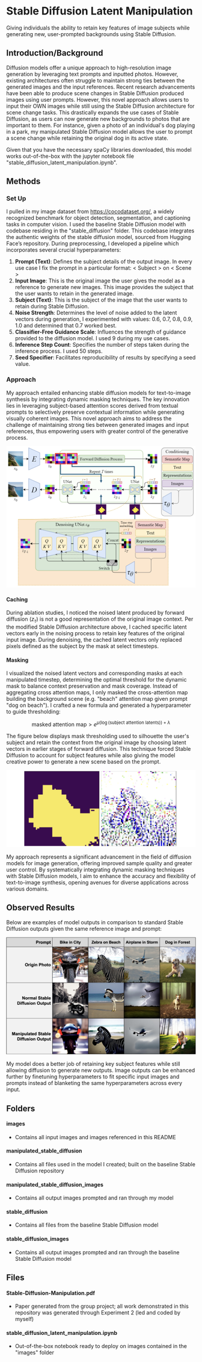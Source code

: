 # Stable Diffusion Latent Manipulation
Giving individuals the ability to retain key features of image subjects while generating new, user-prompted backgrounds using Stable Diffusion.

## Introduction/Background
Diffusion models offer a unique approach to high-resolution image generation by leveraging text prompts and inputted photos. However, existing architectures often struggle to maintain strong ties between the generated images and the input references. Recent research advancements have been able to produce scene changes in Stable Diffusion produced images using user prompts. However, this novel approach allows users to input their OWN images while still using the Stable Diffusion architecture for scene change tasks. This drastically expands the use cases of Stable Diffusion, as users can now generate new backgrounds to photos that are important to them. For instance, given a photo of an individual's dog playing in a park, my manipulated Stable Diffusion model allows the user to prompt a scene change while retaining the original dog in its active state. 

Given that you have the necessary spaCy libraries downloaded, this model works out-of-the-box with the jupyter notebook file "stable_diffusion_latent_manipulation.ipynb". 

## Methods
### Set Up
I pulled in my image dataset from https://cocodataset.org/, a widely recognized benchmark for object detection, segmentation, and captioning tasks in computer vision. I used the baseline Stable Diffusion model with codebase residing in the "stable_diffusion" folder. This codebase integrates the authentic weights of the stable diffusion model, sourced from Hugging Face’s repository. During preprocessing, I developed a pipeline which incorporates several crucial hyperparameters:
1. **Prompt (Text)**: Defines the subject details of the output image. In every use case I fix the prompt in a particular format:
< Subject > on < Scene >
2. **Input Image**: This is the original image the user gives the model as a reference to generate new images. This image provides the subject that the user wants to retain in the generated image.
3. **Subject (Text)**: This is the subject of the image that the user wants to retain during Stable Diffusion.
4. **Noise Strength**: Determines the level of noise added to the latent vectors during generation, I experimented with values: 0.6, 0.7, 0.8, 0.9, 1.0 and determined that 0.7 worked best. 
5. **Classifier-Free Guidance Scale**: Influences the strength of guidance provided to the diffusion model. I used 9 during my use cases.
6. **Inference Step Count**: Specifies the number of steps taken during the inference process. I used 50 steps.
7. **Seed Specifier**: Facilitates reproducibility of results by specifying a seed value.

### Approach
My approach entailed enhancing stable diffusion models for text-to-image synthesis by integrating dynamic masking techniques. The key innovation lies in leveraging subject-based attention scores derived from textual prompts to selectively preserve contextual information while generating visually coherent images. This novel approach aims to address the challenge of maintaining strong ties between generated images and input references, thus empowering users with greater control of the generative process. 

![alt text](images/stable_diffusion.png "Altered Stable Diffusion Architecture")

#### Caching
During ablation studies, I noticed the noised latent produced by forward diffusion ($z_\tau$) is not a good representation of the original image context. Per the modified Stable Diffusion architecture above, I cached specific latent vectors early in the noising process to retain key features of the original input image. During denoising, the cached latent vectors only replaced pixels defined as the subject by the mask at select timesteps. 
#### Masking
I visualized the noised latent vectors and corresponding masks at each manipulated timestep, determining the optimal threshold for the dynamic mask to balance context preservation and mask coverage. Instead of aggregating cross attention maps, I only masked the cross-attention map building the background scene (e.g. "beach" attention map given prompt "dog on beach"). I crafted a new formula and generated a hyperparameter to guide thresholding:

$$\text{masked attention map} > e^{\mu(\log (\text{subject attention latents})) + \lambda}$$


The figure below displays mask thresholding used to silhouette the user's subject and retain the context from the original image by choosing latent vectors in earlier stages of forward diffusion. This technique forced Stable Diffusion to account for subject features while also giving the model creative power to generate a new scene based on the prompt. 

![alt text](images/attention_mask.png "Scene-Based Attention Mask and Cached Latent Vector")

My approach represents a significant advancement in the field of diffusion models for image generation, offering improved sample quality and greater user control. By systematically integrating dynamic masking techniques with Stable Diffusion models, I aim to enhance the accuracy and flexibility of text-to-image synthesis, opening avenues for diverse applications across various domains.

## Observed Results
Below are examples of model outputs in comparison to standard Stable Diffusion outputs given the same reference image and prompt:

![alt text](images/output.png "Model Outputs")

My model does a better job of retaining key subject features while still allowing diffusion to generate new outputs. Image outputs can be enhanced further by finetuning hyperparameters to fit specific input images and prompts instead of blanketing the same hyperparameters across every input.

## Folders
#### images
- Contains all input images and images referenced in this README

#### manipulated_stable_diffusion
- Contains all files used in the model I created; built on the baseline Stable Diffusion repository

#### manipulated_stable_diffusion_images
- Contains all output images prompted and ran through my model

#### stable_diffusion
- Contains all files from the baseline Stable Diffusion model

#### stable_diffusion_images
- Contains all output images prompted and ran through the baseline Stable Diffusion model

## Files
#### Stable-Diffusion-Manipulation.pdf
- Paper generated from the group project; all work demonstrated in this repository was generated through Experiment 2 (led and coded by myself)

#### stable_diffusion_latent_manipulation.ipynb
- Out-of-the-box notebook ready to deploy on images contained in the "images" folder
